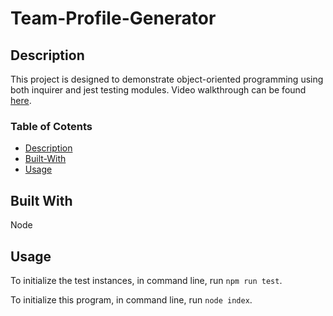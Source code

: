# Team-Profile-Generator

## Description
This project is designed to demonstrate object-oriented programming using both inquirer and jest testing modules.
Video walkthrough can be found [here](https://github.com/rharris529/Team-Profile-Generator/tree/main/utils).

### Table of Cotents
- [Description](#description)
- [Built-With](#built-with)
- [Usage](#usage)

## Built With
Node

## Usage
To initialize the test instances, in command line, run ```npm run test```.

To initialize this program, in command line, run ```node index```.


